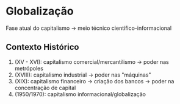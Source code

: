 # Globalização

Fase atual do capitalismo -> meio técnico científico-informacional

## Contexto Histórico

1. (XV - XVI): capitalismo comercial/mercantilismo -> poder nas metrópoles
2. (XVIII): capitalismo industrial -> poder nas "máquinas"
3. (XIX): capitalismo financeiro -> criação dos bancos -> poder na concentração de capital
4. (1950/1970): capitalismo informacional/globalização
